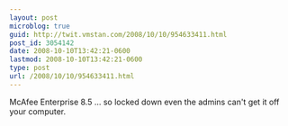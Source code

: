 ```yaml
---
layout: post
microblog: true
guid: http://twit.vmstan.com/2008/10/10/954633411.html
post_id: 3054142
date: 2008-10-10T13:42:21-0600
lastmod: 2008-10-10T13:42:21-0600
type: post
url: /2008/10/10/954633411.html
---
```

McAfee Enterprise 8.5 ... so locked down even the admins can't get it off your computer.
